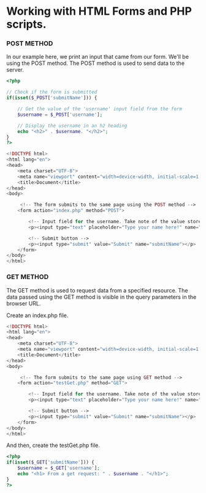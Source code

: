 # Working with HTML Forms and PHP scripts. 

### POST METHOD
In our example here, we print an input that came from our form. We'll be using the POST method. The POST method is used to send data to the server. 

```php
<?php

// Check if the form is submitted
if(isset($_POST['submitName'])) {

	// Get the value of the 'username' input field from the form  
	$username = $_POST['username'];

	// Display the username in an h2 heading 
	echo "<h2>" . $username. "</h2>";  
}
?>

<!DOCTYPE html>
<html lang="en">
<head>
	<meta charset="UTF-8">
	<meta name="viewport" content="width=device-width, initial-scale=1.0">
	<title>Document</title>
</head>
<body>

	 <!-- The form submits to the same page using the POST method -->
	<form action="index.php" method="POST">

		<!-- Input field for the username. Take note of the value stored in the name attribute -->
		<p><input type="text" placeholder="Type your name here!" name="username"></p>

		<!-- Submit button -->
		<p><input type="submit" value="Submit" name="submitName"></p>
	</form>
</body>
</html>
```

### GET METHOD

The GET method is used to request data from a specified resource. The data passed using the GET method is visible in the query parameters in the browser URL. 

Create an index.php file. 

```php
<!DOCTYPE html>
<html lang="en">
<head>
	<meta charset="UTF-8">
	<meta name="viewport" content="width=device-width, initial-scale=1.0">
	<title>Document</title>
</head>
<body>

	 <!-- The form submits to the same page using GET method -->
	<form action="testGet.php" method="GET">

		<!-- Input field for the username. Take note of the value stored in the name attribute -->
		<p><input type="text" placeholder="Type your name here!" name="username"></p>

		<!-- Submit button -->
		<p><input type="submit" value="Submit" name="submitName"></p>
	</form>
</body>
</html>
```

And then, create the testGet.php file.

```php
<?php  
if(isset($_GET['submitName'])) {
	$username = $_GET['username'];
	echo "<h1> From a get request: " . $username . "</h1>";
}
?>
```


